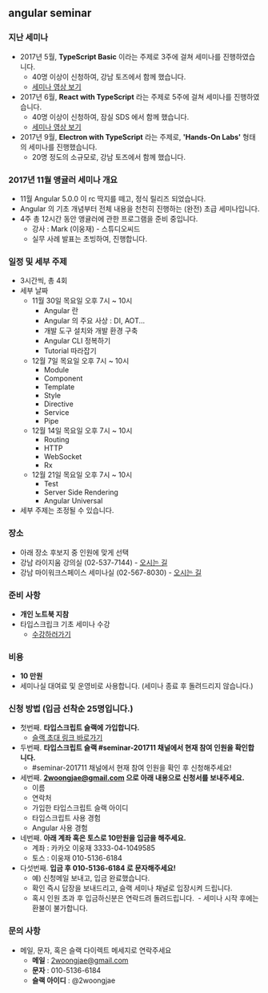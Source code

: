 ## angular seminar

### 지난 세미나
- 2017년 5월, **TypeScript Basic** 이라는 주제로 3주에 걸쳐 세미나를 진행하였습니다.
  - 40명 이상이 신청하여, 강남 토즈에서 함께 했습니다.
  - [세미나 영상 보기](https://www.inflearn.com/course/%ED%83%80%EC%9E%85%EC%8A%A4%ED%81%AC%EB%A6%BD%ED%8A%B8-%EC%BD%94%EB%A6%AC%EC%95%84-1705-%EA%B8%B0%EC%B4%88-%EC%84%B8%EB%AF%B8%EB%82%98/)
- 2017년 6월, **React with TypeScript** 라는 주제로 5주에 걸쳐 세미나를 진행하였습니다.
  - 40명 이상이 신청하여, 잠실 SDS 에서 함께 했습니다.
  - [세미나 영상 보기](https://www.inflearn.com/course/react-with-typescript/)
- 2017년 9월, **Electron with TypeScript** 라는 주제로, **'Hands-On Labs'** 형태의 세미나를 진행했습니다.
  - 20명 정도의 소규모로, 강남 토즈에서 함께 했습니다.

### 2017년 11월 앵귤러 세미나 개요
- 11월 Angular 5.0.0 이 rc 딱지를 떼고, 정식 릴리즈 되었습니다.
- Angular 의 기초 개념부터 전체 내용을 천천히 진행하는 (완전) 초급 세미나입니다.
- 4주 총 12시간 동안 앵귤러에 관한 프로그램을 준비 중입니다.
  - 강사 : Mark (이웅재) - 스튜디오씨드
  - 실무 사례 발표는 초빙하여, 진행합니다.

### 일정 및 세부 주제
- 3시간씩, 총 4회
- 세부 날짜
  - 11월 30일 목요일 오후 7시 ~ 10시
    - Angular 란
    - Angular 의 주요 사상 : DI, AOT...
    - 개발 도구 설치와 개발 환경 구축
    - Angular CLI 정복하기
    - Tutorial 따라잡기
  - 12월 7일 목요일 오후 7시 ~ 10시
    - Module
    - Component
    - Template
    - Style
    - Directive
    - Service
    - Pipe
  - 12월 14일 목요일 오후 7시 ~ 10시
    - Routing
    - HTTP
    - WebSocket
    - Rx
  - 12월 21일 목요일 오후 7시 ~ 10시
    - Test
    - Server Side Rendering
    - Angular Universal
- 세부 주제는 조정될 수 있습니다.

### 장소
- 아래 장소 후보지 중 인원에 맞게 선택
- 강남 라이지움 강의실 (02-537-7144) - [오시는 길](https://www.lyzeum.com/company/location.asp)
- 강남 마이워크스페이스 세미나실 (02-567-8030) - [오시는 길](http://www.myworkspace.co.kr/)

### 준비 사항
- **개인 노트북 지참**
- 타입스크립크 기초 세미나 수강
  - [수강하러가기](https://www.inflearn.com/course/%ED%83%80%EC%9E%85%EC%8A%A4%ED%81%AC%EB%A6%BD%ED%8A%B8-%EC%BD%94%EB%A6%AC%EC%95%84-1705-%EA%B8%B0%EC%B4%88-%EC%84%B8%EB%AF%B8%EB%82%98/)

### 비용
- **10 만원**
- 세미나실 대여료 및 운영비로 사용합니다. (세미나 종료 후 돌려드리지 않습니다.)

### 신청 방법 (입금 선착순 25명입니다.)
- 첫번째. **타입스크립트 슬랙에 가입합니다.**
  - [슬랙 초대 링크 바로가기](https://ts-korea.now.sh/)
- 두번째. **타입스크립트 슬랙 #seminar-201711 채널에서 현재 참여 인원을 확인합니다.**
  - #seminar-201711 채널에서 현재 참여 인원을 확인 후 신청해주세요!
- 세번째. **2woongjae@gmail.com 으로 아래 내용으로 신청서를 보내주세요.**
  - 이름
  - 연락처
  - 가입한 타입스크립트 슬랙 아이디
  - 타입스크립트 사용 경험
  - Angular 사용 경험
- 네번째. **아래 계좌 혹은 토스로 10만원을 입금을 해주세요.**
  - 계좌 : 카카오 이웅재 3333-04-1049585
  - 토스 : 이웅재 010-5136-6184
- 다섯번째. **입금 후 010-5136-6184 로 문자해주세요!**
  - 예) 신청메일 보내고, 입금 완료했습니다.
  - 확인 즉시 답장을 보내드리고, 슬랙 세미나 채널로 입장시켜 드립니다.
  - 혹시 인원 초과 후 입금하신분은 연락드려 돌려드립니다.
  - 세미나 시작 후에는 환불이 불가합니다.

### 문의 사항
- 메일, 문자, 혹은 슬랙 다이렉트 메세지로 연락주세요
  - **메일** : 2woongjae@gmail.com
  - **문자** : 010-5136-6184
  - **슬랙 아이디** : @2woongjae
